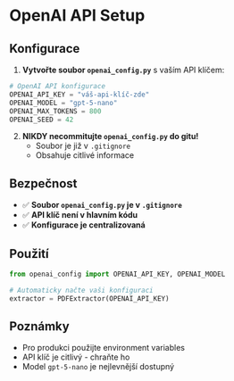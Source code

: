 # OpenAI API Setup

## Konfigurace

1. **Vytvořte soubor `openai_config.py`** s vaším API klíčem:

```python
# OpenAI API konfigurace
OPENAI_API_KEY = "váš-api-klíč-zde"
OPENAI_MODEL = "gpt-5-nano"
OPENAI_MAX_TOKENS = 800
OPENAI_SEED = 42
```

2. **NIKDY necommitujte `openai_config.py` do gitu!**
   - Soubor je již v `.gitignore`
   - Obsahuje citlivé informace

## Bezpečnost

- ✅ **Soubor `openai_config.py` je v `.gitignore`**
- ✅ **API klíč není v hlavním kódu**
- ✅ **Konfigurace je centralizovaná**

## Použití

```python
from openai_config import OPENAI_API_KEY, OPENAI_MODEL

# Automaticky načte vaši konfiguraci
extractor = PDFExtractor(OPENAI_API_KEY)
```

## Poznámky

- Pro produkci použijte environment variables
- API klíč je citlivý - chraňte ho
- Model `gpt-5-nano` je nejlevnější dostupný
